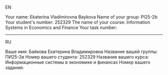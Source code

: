 EN

Your name: Ekaterina Vladimirovna Baykova
Name of your group: PI25-2b
Your student's number: 252329
The name of your course: Information Systems in Economics and Finance
Your task number:

-------------------------------------
RU

Ваше имя: Байкова Екатерина Владимировна
Название вашей группы: ПИ25-2в
Номер вашего студента: 252329
Название вашего курса: Информационные системы в экономике и финансах
Номер вашего задания: 
